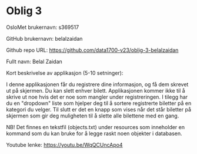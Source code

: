 Oblig 3
=======
OsloMet brukernavn: s369517

GitHub brukernavn: belalzaidan

Github repo URL: https://github.com/data1700-v23/oblig-3-belalzaidan

Fullt navn: Belal Zaidan

Kort beskrivelse av applikasjon (5-10 setninger):

I denne applikasjonen får du registrere dine informasjon, og få dem skrevet ut på skjermen. Du kan slett enhver bilett.
Applikasjonen kommer ikke til å skrive ut noe hvis det er noe som mangler under registreringen.
I tilegg har du en "dropdown" liste som hjelper deg til å sortere registrerte biletter
på en kategori du velger. Til slutt er det en knapp som vises når det står biletter på skjermen
som gir deg muligheten til å slette alle bilettene med en gang.

NB! Det finnes en tekstfil (objects.txt) under resources som inneholder en kommand
som du kan bruke for å legge raskt noen objekter i databasen.

Youtube lenke: https://youtu.be/WqQCUncApo4



